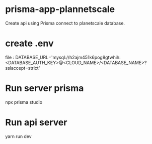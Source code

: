 # prisma-app-plannetscale
Create api using Prisma connect to planetscale database.

# create .env
file : DATABASE_URL='mysql://h2ajm451k6pog8gtwhih:<DATABASE_AUTH_KEY>@<CLOUD_NAME>/<DATABASE_NAME>?sslaccept=strict'

# Run server prisma
npx prisma studio

# Run api server
yarn run dev


